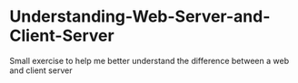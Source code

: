 # Understanding-Web-Server-and-Client-Server
Small exercise to help me better understand the difference between a web and client server
